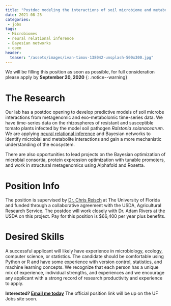 ```yaml
---
title: "Postdoc modeling the interactions of soil microbiome and metabolites"
date: 2021-08-25
categories:
 - jobs
tags:
 - Microbiomes
 - neural relational inference
 - Bayesian networks
 - open
header:
  teaser: "/assets/images/ivan-timov-138042-unsplash-500x300.jpg"
---
```




We will be filling this position as soon as possible, for full consideration please apply by **September 20, 2020**
{: .notice--warning}

# The Research

Our lab has a postdoc opening to develop predictive models of soil microbe interactions from metagenomic and exo-metabolomic time-series data.  We have time-series data on the rhizospheres of resistant and susceptible tomato plants infected by the model soil pathogen *Ralstonia solanacearum*. We are applying [neural relational inference](https://arxiv.org/abs/1802.04687) and Bayesian networks to identify microbial and metabolite interactions and gain a more mechanistic understanding of the ecosystem.

There are also opportunities to lead projects on the Bayesian optimization of microbial consortia, protein expression optimization with tunable promoters, and work in structural metagenomics using Alphafold and Rosetta.

# Position Info

The position is supervised by [Dr. Chris Reisch](https://scholar.google.com/citations?user=Q3nC2m4AAAAJ&hl=en) at The University of Florida and funded through a collaborative agreement with the USDA, Agricultural Research Service. The postdoc will work closely with Dr. Adam Rivers at the USDA on this project. Pay for this position is $66,400 per year plus benefits.

# Desired Skills

A successful applicant will likely have experience in microbiology, ecology, computer science, or statistics. The candidate should be comfortable using Python or R and have some experience with version control, statistics, and machine learning concepts. We recognize that each person has a unique mix of experience, individual strengths, and experiences and we encourage any applicant with a strong record of research productivity and experience to apply.

__Interested? [Email me today](mailto:adam.rivers@usda.gov?Subject=NRI-postdoc-position)__  The official position link will be up on the UF Jobs site soon.

